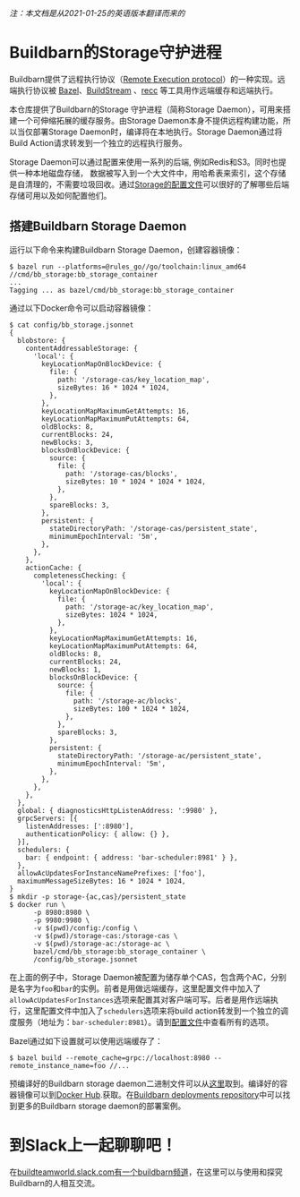 *注：本文档是从2021-01-25的英语版本翻译而来的*
# Buildbarn的Storage守护进程

Buildbarn提供了远程执行协议（[Remote Execution protocol](https://github.com/bazelbuild/remote-apis)）的一种实现。远端执行协议被 [Bazel](https://bazel.build/)、[BuildStream](https://wiki.gnome.org/Projects/BuildStream/) 、[recc](https://gitlab.com/bloomberg/recc) 等工具用作远端缓存和远端执行。

本仓库提供了Buildbarn的Storage 守护进程（简称Storage Daemon），可用来搭建一个可伸缩拓展的缓存服务。由Storage Daemon本身不提供远程构建功能，所以当仅部署Storage Daemon时，编译将在本地执行。Storage Daemon通过将Build Action请求转发到一个独立的远程执行服务。

Storage Daemon可以通过配置来使用一系列的后端, 例如Redis和S3。同时也提供一种本地磁盘存储， 数据被写入到一个大文件中，用哈希表来索引，这个存储是自清理的，不需要垃圾回收。通过[Storage的配置文件]((https://github.com/buildbarn/bb-storage/blob/master/pkg/proto/configuration/blobstore/blobstore.proto))可以很好的了解哪些后端存储可用以及如何配置他们。

## 搭建Buildbarn Storage Daemon

运行以下命令来构建Buildbarn Storage Daemon，创建容器镜像：

```
$ bazel run --platforms=@rules_go//go/toolchain:linux_amd64 //cmd/bb_storage:bb_storage_container
...
Tagging ... as bazel/cmd/bb_storage:bb_storage_container
```

通过以下Docker命令可以启动容器镜像：

```
$ cat config/bb_storage.jsonnet
{
  blobstore: {
    contentAddressableStorage: {
      'local': {
        keyLocationMapOnBlockDevice: {
          file: {
            path: '/storage-cas/key_location_map',
            sizeBytes: 16 * 1024 * 1024,
          },
        },
        keyLocationMapMaximumGetAttempts: 16,
        keyLocationMapMaximumPutAttempts: 64,
        oldBlocks: 8,
        currentBlocks: 24,
        newBlocks: 3,
        blocksOnBlockDevice: {
          source: {
            file: {
              path: '/storage-cas/blocks',
              sizeBytes: 10 * 1024 * 1024 * 1024,
            },
          },
          spareBlocks: 3,
        },
        persistent: {
          stateDirectoryPath: '/storage-cas/persistent_state',
          minimumEpochInterval: '5m',
        },
      },
    },
    actionCache: {
      completenessChecking: {
        'local': {
          keyLocationMapOnBlockDevice: {
            file: {
              path: '/storage-ac/key_location_map',
              sizeBytes: 1024 * 1024,
            },
          },
          keyLocationMapMaximumGetAttempts: 16,
          keyLocationMapMaximumPutAttempts: 64,
          oldBlocks: 8,
          currentBlocks: 24,
          newBlocks: 1,
          blocksOnBlockDevice: {
            source: {
              file: {
                path: '/storage-ac/blocks',
                sizeBytes: 100 * 1024 * 1024,
              },
            },
            spareBlocks: 3,
          },
          persistent: {
            stateDirectoryPath: '/storage-ac/persistent_state',
            minimumEpochInterval: '5m',
          },
        },
      },
    },
  },
  global: { diagnosticsHttpListenAddress: ':9980' },
  grpcServers: [{
    listenAddresses: [':8980'],
    authenticationPolicy: { allow: {} },
  }],
  schedulers: {
    bar: { endpoint: { address: 'bar-scheduler:8981' } },
  },
  allowAcUpdatesForInstanceNamePrefixes: ['foo'],
  maximumMessageSizeBytes: 16 * 1024 * 1024,
}
$ mkdir -p storage-{ac,cas}/persistent_state
$ docker run \
      -p 8980:8980 \
      -p 9980:9980 \
      -v $(pwd)/config:/config \
      -v $(pwd)/storage-cas:/storage-cas \
      -v $(pwd)/storage-ac:/storage-ac \
      bazel/cmd/bb_storage:bb_storage_container \
      /config/bb_storage.jsonnet
```

在上面的例子中，Storage Daemon被配置为储存单个CAS，包含两个AC，分别是名字为`foo`和`bar`的实例。前者是用做远端缓存，这里配置文件中加入了`allowAcUpdatesForInstances`选项来配置其对客户端可写。后者是用作远端执行，这里配置文件中加入了`schedulers`选项来将build action转发到一个独立的调度服务（地址为：`bar-scheduler:8981`）。请到[配置文件](https://github.com/buildbarn/bb-storage/blob/master/pkg/proto/configuration/bb_storage/bb_storage.proto)中查看所有的选项。

Bazel通过如下设置就可以使用远端缓存了：

```
$ bazel build --remote_cache=grpc://localhost:8980 --remote_instance_name=foo //...
```

预编译好的Buildbarn storage daemon二进制文件可以从[这里](https://github.com/buildbarn/bb-storage/actions?query=event%3Apush+branch%3Amaster+is%3Asuccess+workflow%3Amaster)取到。编译好的容器镜像可以到[Docker Hub](https://hub.docker.com/r/buildbarn/bb-storage).获取。在[Buildbarn deployments repository](https://github.com/buildbarn/bb-deployments)中可以找到更多的Buildbarn storage daemon的部署案例。

# 到Slack上一起聊聊吧！

在[buildteamworld.slack.com有一个buildbarn频道](https://bit.ly/2SG1amT)，在这里可以与使用和探究Buildbarn的人相互交流。
